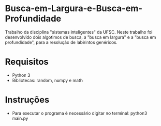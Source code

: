 # Busca-em-Largura-e-Busca-em-Profundidade

Trabalho da disciplina "sistemas inteligentes" da UFSC. Neste trabalho foi desenvolvido dois algotimos de busca, a 
"busca em largura" e a "busca em profundidade", para a resolução de labirintos genéricos. 

# Requisitos
* Python 3
* Bibliotecas: random, numpy e math

# Instruções 
* Para executar o programa é necessário digitar no terminal: python3 main.py
